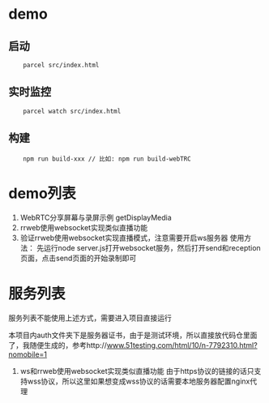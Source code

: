 # demo

## 启动

```
    parcel src/index.html
```

## 实时监控

```
    parcel watch src/index.html
```

## 构建

```
    npm run build-xxx // 比如: npm run build-webTRC
```

# demo列表 

1. WebRTC分享屏幕与录屏示例 getDisplayMedia 
2. rrweb使用websocket实现类似直播功能
3. 验证rrweb使用websocket实现直播模式，注意需要开启ws服务器
    使用方法：
        先运行node server.js打开websocket服务，然后打开send和reception页面，点击send页面的开始录制即可


# 服务列表  
服务列表不能使用上述方式，需要进入项目直接运行

本项目内auth文件夹下是服务器证书，由于是测试环境，所以直接放代码仓里面了，我随便生成的，参考http://www.51testing.com/html/10/n-7792310.html?nomobile=1

1. ws和rrweb使用websocket实现类似直播功能
    由于https协议的链接的话只支持wss协议，所以这里如果想变成wss协议的话需要本地服务器配置nginx代理
    